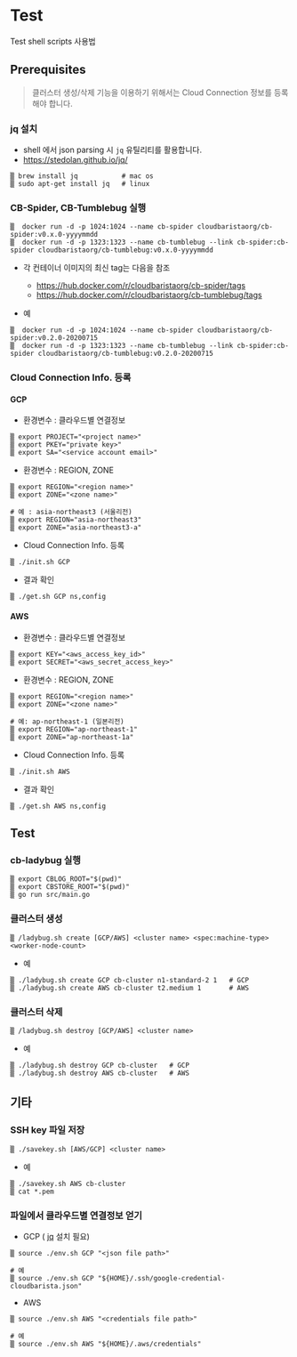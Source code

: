 # Test 
Test shell scripts 사용법

## Prerequisites 
> 클러스터 생성/삭제 기능을 이용하기 위해서는 Cloud Connection 정보를 등록해야 합니다.

### jq 설치
* shell 에서 json parsing 시 `jq` 유틸리티를 활용합니다.
* https://stedolan.github.io/jq/

```
▒ brew install jq           # mac os
▒ sudo apt-get install jq   # linux
```

### CB-Spider, CB-Tumblebug 실행

```
▒  docker run -d -p 1024:1024 --name cb-spider cloudbaristaorg/cb-spider:v0.x.0-yyyymmdd
▒  docker run -d -p 1323:1323 --name cb-tumblebug --link cb-spider:cb-spider cloudbaristaorg/cb-tumblebug:v0.x.0-yyyymmdd
```
* 각 컨테이너 이미지의 최신 tag는 다음을 참조
  * https://hub.docker.com/r/cloudbaristaorg/cb-spider/tags
  * https://hub.docker.com/r/cloudbaristaorg/cb-tumblebug/tags

* 예
```
▒  docker run -d -p 1024:1024 --name cb-spider cloudbaristaorg/cb-spider:v0.2.0-20200715
▒  docker run -d -p 1323:1323 --name cb-tumblebug --link cb-spider:cb-spider cloudbaristaorg/cb-tumblebug:v0.2.0-20200715
```

### Cloud Connection Info. 등록

####  GCP

* 환경변수 : 클라우드별 연결정보

```
▒ export PROJECT="<project name>"
▒ export PKEY="private key>"
▒ export SA="<service account email>"
```

* 환경변수 : REGION, ZONE

```
▒ export REGION="<region name>" 
▒ export ZONE="<zone name>"

# 예 : asia-northeast3 (서울리전)
▒ export REGION="asia-northeast3" 
▒ export ZONE="asia-northeast3-a"
```

* Cloud Connection Info. 등록

```
▒ ./init.sh GCP
```

* 결과 확인

```
▒ ./get.sh GCP ns,config
```

#### AWS

* 환경변수 : 클라우드별 연결정보

```
▒ export KEY="<aws_access_key_id>"
▒ export SECRET="<aws_secret_access_key>"
```

* 환경변수 : REGION, ZONE

```
▒ export REGION="<region name>" 
▒ export ZONE="<zone name>"

# 예: ap-northeast-1 (일본리전)
▒ export REGION="ap-northeast-1"
▒ export ZONE="ap-northeast-1a"
```

* Cloud Connection Info. 등록

```
▒ ./init.sh AWS
```

* 결과 확인

```
▒ ./get.sh AWS ns,config
```

## Test 

### cb-ladybug 실행

```
▒ export CBLOG_ROOT="$(pwd)"
▒ export CBSTORE_ROOT="$(pwd)"
▒ go run src/main.go
```

### 클러스터 생성
```
▒ /ladybug.sh create [GCP/AWS] <cluster name> <spec:machine-type> <worker-node-count>
```

* 예
```
▒ ./ladybug.sh create GCP cb-cluster n1-standard-2 1   # GCP
▒ ./ladybug.sh create AWS cb-cluster t2.medium 1       # AWS
```

### 클러스터 삭제
```
▒ /ladybug.sh destroy [GCP/AWS] <cluster name>
```

* 예
```
▒ ./ladybug.sh destroy GCP cb-cluster   # GCP
▒ ./ladybug.sh destroy AWS cb-cluster   # AWS
```


## 기타

### SSH key 파일 저장

```
▒ ./savekey.sh [AWS/GCP] <cluster name>
```

* 예
```
▒ ./savekey.sh AWS cb-cluster
▒ cat *.pem
```

### 파일에서 클라우드별 연결정보 얻기

* GCP ( [jq](https://stedolan.github.io/jq/) 설치 필요)

```
▒ source ./env.sh GCP "<json file path>"

# 예
▒ source ./env.sh GCP "${HOME}/.ssh/google-credential-cloudbarista.json"
```

* AWS

```
▒ source ./env.sh AWS "<credentials file path>"

# 예
▒ source ./env.sh AWS "${HOME}/.aws/credentials"
```